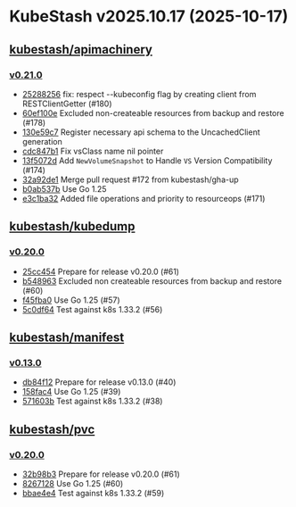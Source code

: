 # KubeStash v2025.10.17 (2025-10-17)


## [kubestash/apimachinery](https://github.com/kubestash/apimachinery)

### [v0.21.0](https://github.com/kubestash/apimachinery/releases/tag/v0.21.0)

- [25288256](https://github.com/kubestash/apimachinery/commit/25288256) fix: respect --kubeconfig flag by creating client from RESTClientGetter (#180)
- [60ef100e](https://github.com/kubestash/apimachinery/commit/60ef100e) Excluded non-createable resources from backup and restore (#178)
- [130e59c7](https://github.com/kubestash/apimachinery/commit/130e59c7) Register necessary api schema to the UncachedClient  generation
- [cdc847b1](https://github.com/kubestash/apimachinery/commit/cdc847b1) Fix vsClass name nil pointer
- [13f5072d](https://github.com/kubestash/apimachinery/commit/13f5072d) Add `NewVolumeSnapshot` to Handle `VS` Version Compatibility (#174)
- [32a92de1](https://github.com/kubestash/apimachinery/commit/32a92de1) Merge pull request #172 from kubestash/gha-up
- [b0ab537b](https://github.com/kubestash/apimachinery/commit/b0ab537b) Use Go 1.25
- [e3c1ba32](https://github.com/kubestash/apimachinery/commit/e3c1ba32) Added file operations and priority to resourceops (#171)



## [kubestash/kubedump](https://github.com/kubestash/kubedump)

### [v0.20.0](https://github.com/kubestash/kubedump/releases/tag/v0.20.0)

- [25cc454](https://github.com/kubestash/kubedump/commit/25cc454) Prepare for release v0.20.0 (#61)
- [b548963](https://github.com/kubestash/kubedump/commit/b548963) Excluded non createable resources from backup and restore (#60)
- [f45fba0](https://github.com/kubestash/kubedump/commit/f45fba0) Use Go 1.25 (#57)
- [5c0df64](https://github.com/kubestash/kubedump/commit/5c0df64) Test against k8s 1.33.2 (#56)



## [kubestash/manifest](https://github.com/kubestash/manifest)

### [v0.13.0](https://github.com/kubestash/manifest/releases/tag/v0.13.0)

- [db84f12](https://github.com/kubestash/manifest/commit/db84f12) Prepare for release v0.13.0 (#40)
- [158fac4](https://github.com/kubestash/manifest/commit/158fac4) Use Go 1.25 (#39)
- [571603b](https://github.com/kubestash/manifest/commit/571603b) Test against k8s 1.33.2 (#38)



## [kubestash/pvc](https://github.com/kubestash/pvc)

### [v0.20.0](https://github.com/kubestash/pvc/releases/tag/v0.20.0)

- [32b98b3](https://github.com/kubestash/pvc/commit/32b98b3) Prepare for release v0.20.0 (#61)
- [8267128](https://github.com/kubestash/pvc/commit/8267128) Use Go 1.25 (#60)
- [bbae4e4](https://github.com/kubestash/pvc/commit/bbae4e4) Test against k8s 1.33.2 (#59)




